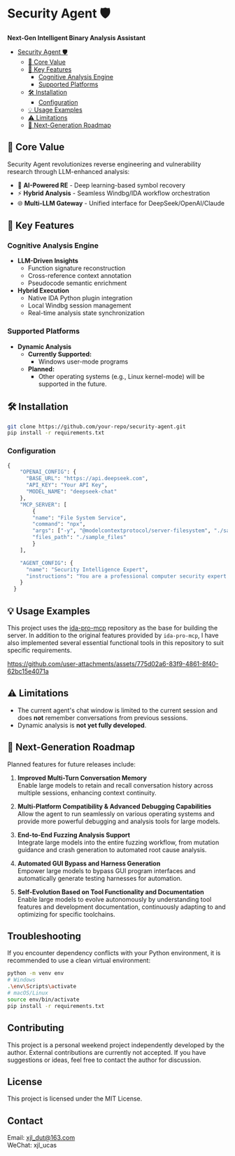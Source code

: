 







# Security Agent 🛡️

**Next-Gen Intelligent Binary Analysis Assistant**
- [Security Agent 🛡️](-security-agent)
  * [🎯 Core Value](#-core-value)
  * [🚀 Key Features](#-key-features)
    + [Cognitive Analysis Engine](#cognitive-analysis-engine)
    + [Supported Platforms](#supported-platforms)
  * [🛠️ Installation](-#--installation)
    + [Configuration](#configuration)
  * [💡 Usage Examples](#-usage-examples)
  * [⚠️ Limitations](-#---limitations)
  * [🚀 Next-Generation Roadmap](#-next-generation-roadmap)
## 🎯 Core Value
Security Agent revolutionizes reverse engineering and vulnerability research through LLM-enhanced analysis:
- 🧠 **AI-Powered RE** - Deep learning-based symbol recovery
- ⚡ **Hybrid Analysis** - Seamless Windbg/IDA workflow orchestration
- 🌐 **Multi-LLM Gateway** - Unified interface for DeepSeek/OpenAI/Claude

## 🚀 Key Features
### Cognitive Analysis Engine
- **LLM-Driven Insights**
  - Function signature reconstruction
  - Cross-reference context annotation
  - Pseudocode semantic enrichment
- **Hybrid Execution**
  - Native IDA Python plugin integration
  - Local Windbg session management
  - Real-time analysis state synchronization

### Supported Platforms
- **Dynamic Analysis**
  - **Currently Supported:**  
    - Windows user-mode programs
  - **Planned:**  
    - Other operating systems (e.g., Linux kernel-mode) will be supported in the future.  

## 🛠️ Installation
```bash
git clone https://github.com/your-repo/security-agent.git
pip install -r requirements.txt
```
### Configuration
```python
{
    "OPENAI_CONFIG": {
      "BASE_URL": "https://api.deepseek.com",
      "API_KEY": "Your API Key",
      "MODEL_NAME": "deepseek-chat"
    },
    "MCP_SERVER": [
        {
        "name": "File System Service",
        "command": "npx",
        "args": ["-y", "@modelcontextprotocol/server-filesystem", "./sample_files"],
        "files_path": "./sample_files"
        }
    ],

    "AGENT_CONFIG": {
      "name": "Security Intelligence Expert",
      "instructions": "You are a professional computer security expert. You can use tools and answer user questions."
    }
  }
  ```
## 💡 Usage Examples
This project uses the [ida-pro-mcp](https://github.com/mrexodia/ida-pro-mcp.git) repository as the base for building the server. In addition to the original features provided by `ida-pro-mcp`, I have also implemented several essential functional tools in this repository to suit specific requirements.



https://github.com/user-attachments/assets/775d02a6-83f9-4861-8f40-62bc15e4071a



## ⚠️ Limitations
- The current agent's chat window is limited to the current session and does **not** remember conversations from previous sessions.
- Dynamic analysis is **not yet fully developed**.

## 🚀 Next-Generation Roadmap

Planned features for future releases include:

1. **Improved Multi-Turn Conversation Memory**  
   Enable large models to retain and recall conversation history across multiple sessions, enhancing context continuity.

2. **Multi-Platform Compatibility & Advanced Debugging Capabilities**  
   Allow the agent to run seamlessly on various operating systems and provide more powerful debugging and analysis tools for large models.

3. **End-to-End Fuzzing Analysis Support**  
   Integrate large models into the entire fuzzing workflow, from mutation guidance and crash generation to automated root cause analysis.

4. **Automated GUI Bypass and Harness Generation**  
   Empower large models to bypass GUI program interfaces and automatically generate testing harnesses for automation.

5. **Self-Evolution Based on Tool Functionality and Documentation**  
   Enable large models to evolve autonomously by understanding tool features and development documentation, continuously adapting to and optimizing for specific toolchains.

   
## Troubleshooting

If you encounter dependency conflicts with your Python environment, it is recommended to use a clean virtual environment:

```bash
python -m venv env
# Windows
.\env\Scripts\activate
# macOS/Linux
source env/bin/activate
pip install -r requirements.txt
```

## Contributing
This project is a personal weekend project independently developed by the author. External contributions are currently not accepted. If you have suggestions or ideas, feel free to contact the author for discussion.

## License
This project is licensed under the MIT License.
## Contact
Email: xjl_dut@163.com  
WeChat: xjl_ucas
